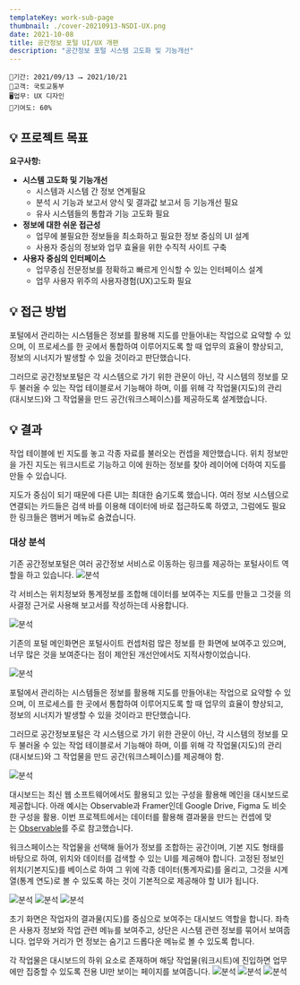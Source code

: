 ```yaml
---
templateKey: work-sub-page
thumbnail: ./cover-20210913-NSDI-UX.png
date: 2021-10-08
title: 공간정보 포털 UI/UX 개편
description: "공간정보 포털 시스템 고도화 및 기능개선"
---
```

```
📅기간: 2021/09/13 ⭢ 2021/10/21
🤝고객: 국토교통부
🖥️업무: UX 디자인
🎯기여도: 60%
```

## 💡 프로젝트 목표
**요구사항:**

- **시스템 고도화 및 기능개선**
    - 시스템과 시스템 간 정보 연계필요
    - 분석 시 기능과 보고서 양식 및 결과값 보고서 등 기능개선 필요
    - 유사 시스템들의 통합과 기능 고도화 필요
- **정보에 대한 쉬운 접근성**
    - 업무에 불필요한 정보들을 최소화하고 필요한 정보 중심의 UI 설계
    - 사용자 중심의 정보와 업무 효율을 위한 수직적 사이트 구축
- **사용자 중심의 인터페이스**
    - 업무중심 전문정보를 정확하고 빠르게 인식할 수 있는 인터페이스 설계
    - 업무 사용자 위주의 사용자경험(UX)고도화 필요

## 💡 접근 방법
포털에서 관리하는 시스템들은 정보를 활용해 지도를 만들어내는 작업으로 요약할 수 있으며, 이 프로세스를 한 곳에서 통합하여 이루어지도록 할 때 업무의 효율이 향상되고, 정보의 시너지가 발생할 수 있을 것이라고 판단했습니다.

그러므로 공간정보포털은 각 시스템으로 가기 위한 관문이 아닌, 각 시스템의 정보를 모두 불러올 수 있는 작업 테이블로서 기능해야 하며, 이를 위해 각 작업물(지도)의 관리(대시보드)와 그 작업물을 만드 공간(워크스페이스)를 제공하도록 설계했습니다.

## 💡 결과
작업 테이블에 빈 지도를 놓고 각종 자료를 불러오는 컨셉을 제안했습니다. 위치 정보만을 가진 지도는 워크시트로 기능하고 이에 원하는 정보를 찾아 레이어에 더하여 지도를 만들 수 있습니다.

지도가 중심이 되기 때문에 다른 UI는 최대한 숨기도록 했습니다. 여러 정보 시스템으로 연결되는 카드들은 검색 바를 이용해 데이터에 바로 접근하도록 하였고, 그럼에도 필요한 링크들은 햄버거 메뉴로 숨겼습니다.

### 대상 분석

기존 공간정보포털은 여러 공간정보 서비스로 이동하는 링크를 제공하는 포털사이트 역할을 하고 있습니다.
![분석](./NSDI-UX-001.png)

각 서비스는 위치정보와 통계정보를 조합해 데이터를 보여주는 지도를 만들고 그것을 의사결정 근거로 사용해 보고서를 작성하는데 사용합니다.

![분석](./NSDI-UX-002.png)

기존의 포털 메인화면은 포털사이트 컨셉처럼 많은 정보를 한 화면에 보여주고 있으며, 너무 많은 것을 보여준다는 점이 제안된 개선안에서도 지적사항이었습니다.

![분석](./NSDI-UX-003.png)

포털에서 관리하는 시스템들은 정보를 활용해 지도를 만들어내는 작업으로 요약할 수 있으며, 이 프로세스를 한 곳에서 통합하여 이루어지도록 할 때 업무의 효율이 향상되고, 정보의 시너지가 발생할 수 있을 것이라고 판단했습니다.

그러므로 공간정보포털은 각 시스템으로 가기 위한 관문이 아닌, 각 시스템의 정보를 모두 불러올 수 있는 작업 테이블로서 기능해야 하며, 이를 위해 각 작업물(지도)의 관리(대시보드)와 그 작업물을 만드 공간(워크스페이스)를 제공해야 함.

![분석](./NSDI-UX-004.png)

대시보드는 최신 웹 소프트웨어에서도 활용되고 있는 구성을 활용해 메인을 대시보드로 제공합니다. 아래 예시는 Observable과 Framer인데 Google Drive, Figma 도 비슷한 구성을 활용. 이번 프로젝트에서는 데이터를 활용해 결과물을 만드는 컨셉에 맞는 [Observable](https://observablehq.com/)를 주로 참고했습니다.

워크스페이스는 작업물을 선택해 들어가 정보를 조합하는 공간이며, 기본 지도 형태를 바탕으로 하여, 위치와 데이터를 검색할 수 있는 UI를 제공해야 합니다. 고정된 정보인 위치(기본지도)를 베이스로 하여 그 위에 각종 데이터(통계자료)를 올리고, 그것을 시계열(통계 연도)로 볼 수 있도록 하는 것이 기본적으로 제공해야 할 UI가 됩니다.

![분석](./NSDI-UX-005.png)
![분석](./NSDI-UX-006.png)
![분석](./NSDI-UX-007.png)

초기 화면은 작업자의 결과물(지도)를 중심으로 보여주는 대시보드 역할을 합니다. 좌측은 사용자 정보와 작업 관련 메뉴를 보여주고, 상단은 시스템 관련 정보를 묶어서 보여줍니다. 업무와 거리가 먼 정보는 숨기고 드롭다운 메뉴로 볼 수 있도록 합니다.

각 작업물은 대시보드의 하위 요소로 존재하며 해당 작업물(워크시트)에 진입하면 업무에만 집중할 수 있도록 전용 UI만 보이는 페이지를 보여줍니다.
![분석](./NSDI-UX-008.png)
![분석](./NSDI-UX-009.png)
![분석](./NSDI-UX-010.png)